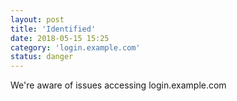 ```yaml
---
layout: post
title: 'Identified'
date: 2018-05-15 15:25
category: 'login.example.com'
status: danger
---
```


We're aware of issues accessing login.example.com